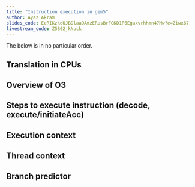 ```yaml
---
title: "Instruction execution in gem5"
author: Ayaz Akram
slides_code: EeRIKzkdUJBDlaa9AmzERusBrFOKD1P6Egaxvrhhmn47Mw?e=Ziwx67
livestream_code: Z5B02jkNpck
---
```


The below is in no particular order.

## Translation in CPUs

## Overview of O3

## Steps to execute instruction (decode, execute/initiateAcc)

## Execution context

## Thread context

## Branch predictor
